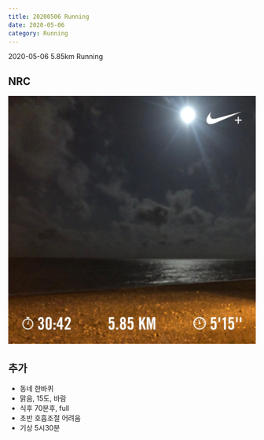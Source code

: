 ```yaml
---
title: 20200506 Running 
date: 2020-05-06
category: Running
---
```


2020-05-06  5.85km Running

## NRC

![20200506](/img/20200506.jpg)

## 추가

*   동네 한바퀴
*   맑음, 15도, 바람
*   식후 70분후, full
*   초반 호흡조절 어려움
*   기상 5시30분
